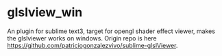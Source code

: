 # glslview_win
An plugin for sublime text3, target for opengl shader effect viewer, makes the glslviewer works on windows.
Origin repo is here https://github.com/patriciogonzalezvivo/sublime-glslViewer.


